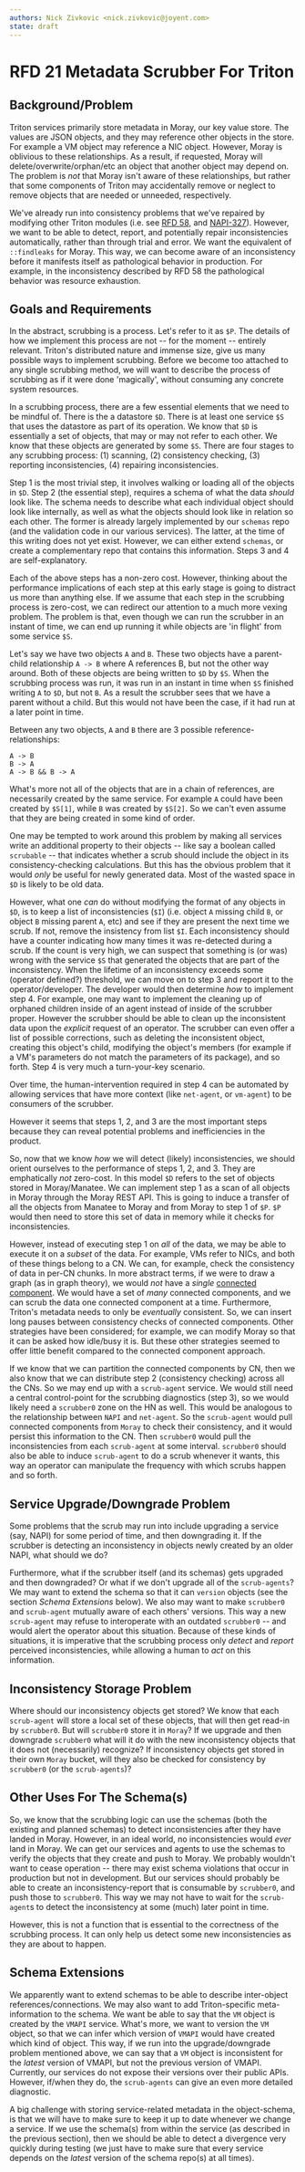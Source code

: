 ```yaml
---
authors: Nick Zivkovic <nick.zivkovic@joyent.com>
state: draft
---
```


<!--
    This Source Code Form is subject to the terms of the Mozilla Public
    License, v. 2.0. If a copy of the MPL was not distributed with this
    file, You can obtain one at http://mozilla.org/MPL/2.0/.
-->

# RFD 21 Metadata Scrubber For Triton


## Background/Problem

Triton services primarily store metadata in Moray, our key value store. The
values are JSON objects, and they may reference other objects in the store. For
example a VM object may reference a NIC object. However, Moray is oblivious to
these relationships. As a result, if requested, Moray will
delete/overwrite/orphan/etc an object that another object may depend on. The
problem is _not_ that Moray isn't aware of these relationships, but rather that
some components of Triton may accidentally remove or neglect to remove objects
that are needed or unneeded, respectively.

We've already run into consistency problems that we've repaired by modifying
other Triton modules (i.e. see [RFD 58], and [NAPI-327]). However, we want to
be able to detect, report, and potentially repair inconsistencies
automatically, rather than through trial and error. We want the equivalent of
`::findleaks` for Moray. This way, we can become aware of an inconsistency
before it manifests itself as pathological behavior in production. For example,
in the inconsistency described by RFD 58 the pathological behavior was resource
exhaustion.

## Goals and Requirements

In the abstract, scrubbing is a process. Let's refer to it as `$P`. The details
of how we implement this process are not -- for the moment -- entirely
relevant. Triton's distributed nature and immense size, give us many possible
ways to implement scrubbing.  Before we become too attached to any single
scrubbing method, we will want to describe the process of scrubbing as if it
were done 'magically', without consuming any concrete system resources.

In a scrubbing process, there are a few essential elements that we need to be
mindful of. There is the a datastore `$D`. There is at least one service `$S`
that uses the datastore as part of its operation. We know that `$D` is
essentially a set of objects, that may or may not refer to each other. We know
that these objects are generated by some `$S`. There are four stages to any
scrubbing process: (1) scanning, (2) consistency checking, (3) reporting
inconsistencies, (4) repairing inconsistencies.

Step 1 is the most trivial step, it involves walking or loading all of the
objects in `$D`. Step 2 (the essential step), requires a schema of what the
data _should_ look like. The schema needs to describe what each individual
object should look like internally, as well as what the objects should look
like in relation so each other. The former is already largely implemented by
our `schemas` repo (and the validation code in our various services). The
latter, at the time of this writing does not yet exist. However, we can either
extend `schemas`, or create a complementary repo that contains this
information. Steps 3 and 4 are self-explanatory.

Each of the above steps has a non-zero cost. However, thinking about the
performance implications of each step at this early stage is going to distract
us more than anything else. If we assume that each step in the scrubbing
process is zero-cost, we can redirect our attention to a much more vexing
problem. The problem is that, even though we can run the scrubber in an instant
of time, we can end up running it while objects are 'in flight' from some
service `$S`.

Let's say we have two objects `A` and `B`. These two objects have a
parent-child relationship `A -> B` where A references B, but not the other way
around. Both of these objects are being written to `$D` by `$S`. When the
scrubbing process was run, it was run in an instant in time when `$S` finished
writing `A` to `$D`, but not `B`. As a result the scrubber sees that we have a
parent without a child. But this would not have been the case, if it had run at
a later point in time.

Between any two objects, `A` and `B` there are 3 possible
reference-relationships:

	A -> B
	B -> A
	A -> B && B -> A

What's more not all of the objects that are in a chain of references, are
necessarily created by the same service. For example `A` could have been
created by `$S[1]`, while `B` was created by `$S[2]`. So we can't even assume
that they are being created in some kind of order.

One may be tempted to work around this problem by making all services write an
additional property to their objects -- like say a boolean called `scrubable`
-- that indicates whether a scrub should include the object in its
consistency-checking calculations. But this has the obvious problem that it
would _only_ be useful for newly generated data. Most of the wasted space in
`$D` is likely to be old data.

However, what one _can_ do without modifying the format of any objects in `$D`,
is to keep a list of inconsistencies (`$I`) (i.e. object `A` missing child `B`,
or object `B` missing parent `A`, etc) and see if they are present the next
time we scrub. If not, remove the insistency from list `$I`. Each inconsistency
should have a counter indicating how many times it was re-detected during a
scrub. If the count is very high, we can suspect that something is (or was)
wrong with the service `$S` that generated the objects that are part of the
inconsistency. When the lifetime of an inconsistency exceeds some (operator
defined?) threshold, we can move on to step 3 and report it to the
operator/developer. The developer would then determine _how_ to implement step
4. For example, one may want to implement the cleaning up of orphaned children
inside of an agent instead of inside of the scrubber proper. However the
scrubber should be able to clean up the inconsistent data upon the _explicit_
request of an operator. The scrubber can even offer a list of possible
corrections, such as deleting the inconsistent object, creating this object's
child, modifying the object's members (for example if a VM's parameters do not
match the parameters of its package), and so forth. Step 4 is very much a
turn-your-key scenario.

Over time, the human-intervention required in step 4 can be automated by
allowing services that have more context (like `net-agent`, or `vm-agent`) to
be consumers of the scrubber.

However it seems that steps 1, 2, and 3 are the most important steps because
they can reveal potential problems and inefficiencies in the product.

So, now that we know _how_ we will detect (likely) inconsistencies, we should
orient ourselves to the performance of steps 1, 2, and 3. They are emphatically
_not_ zero-cost. In this model `$D` refers to the set of objects stored in
Moray/Manatee. We can implement step 1 as a scan of all objects in Moray
through the Moray REST API. This is going to induce a transfer of all the
objects from Manatee to Moray and from Moray to step 1 of `$P`. `$P` would then
need to store this set of data in memory while it checks for inconsistencies.

However, instead of executing step 1 on _all_ of the data, we may be able to
execute it on a _subset_ of the data. For example, VMs refer to NICs, and both
of these things belong to a CN. We can, for example, check the consistency of
data in per-CN chunks. In more abstract terms, if we were to draw a graph (as
in graph theory), we would _not_ have a _single_ [connected component]. We
would have a set of _many_ connected components, and we can scrub the data one
connected component at a time. Furthermore, Triton's metadata needs to only be
_eventually_ consistent. So, we can insert long pauses between consistency
checks of connected components. Other strategies have been considered; for
example, we can modify Moray so that it can be asked how idle/busy it is. But
these other strategies seemed to offer little benefit compared to the
connected component approach.

If we know that we can partition the connected components by CN, then we also
know that we can distribute step 2 (consistency checking) across all the CNs.
So we may end up with a `scrub-agent` service. We would still need a central
control-point for the scrubbing diagnostics (step 3), so we would likely need a
`scrubber0` zone on the HN as well. This would be analogous to the relationship
between `NAPI` and `net-agent`. So the `scrub-agent` would pull connected
components from `Moray` to check their consistency, and it would persist this
information to the CN. Then `scrubber0` would pull the inconsistencies from
each `scrub-agent` at some interval. `scrubber0` should also be able to induce
`scrub-agent` to do a scrub whenever it wants, this way an operator can
manipulate the frequency with which scrubs happen and so forth.

## Service Upgrade/Downgrade Problem

Some problems that the scrub may run into include upgrading a service (say,
NAPI) for some period of time, and then downgrading it. If the scrubber is
detecting an inconsistency in objects newly created by an older NAPI, what
should we do?

Furthermore, what if the scrubber itself (and its schemas) gets upgraded and
then downgraded? Or what if we don't upgrade all of the `scrub-agents`? We may
want to extend the schema so that it can `version` objects (see the section
*Schema Extensions* below). We also may want to make `scrubber0` and
`scrub-agent` mutually aware of each others' versions. This way a new
`scrub-agent` may refuse to interoperate with an outdated `scrubber0` -- and
would alert the operator about this situation. Because of these kinds of
situations, it is imperative that the scrubbing process only _detect_ and
_report_ perceived inconsistencies, while allowing a human to _act_ on this
information.

## Inconsistency Storage Problem

Where should our inconsistency objects get stored? We know that each
`scrub-agent` will store a local set of these objects, that will then get
read-in by `scrubber0`. But will `scrubber0` store it in `Moray`? If we upgrade
and then downgrade `scrubber0` what will it do with the new inconsistency
objects that it does not (necessarily) recognize? If inconsistency objects get
stored in their own `Moray` bucket, will they also be checked for consistency by
`scrubber0` (or the `scrub-agents`)?


## Other Uses For The Schema(s)

So, we know that the scrubbing logic can use the schemas (both the existing and
planned schemas) to detect inconsistencies after they have landed in Moray.
However, in an ideal world, no inconsistencies would _ever_ land in Moray. We
can get our services and agents to use the schemas to verify the objects that
they create and push to Moray. We probably wouldn't want to cease operation --
there may exist schema violations that occur in production but not in
development. But our services should probably be able to create an
inconsistency-report that is consumable by `scrubber0`, and push those to
`scrubber0`. This way we may not have to wait for the `scrub-agent`s to detect
the inconsistency at some (much) later point in time.

However, this is not a function that is essential to the correctness of the
scrubbing process. It can only help us detect some new inconsistencies as they
are about to happen.

## Schema Extensions

We apparently want to extend schemas to be able to describe inter-object
references/connections. We may also want to add Triton-specific
meta-information to the schema. We want be able to say that the `VM` object is
created by the `VMAPI` service. What's more, we want to version the `VM`
object, so that we can infer which version of `VMAPI` would have created which
kind of object. This way, if we run into the upgrade/downgrade problem
mentioned above, we can say that a `VM` object is inconsistent for the _latest_
version of VMAPI, but not the previous version of VMAPI. Currently, our
services do not expose their versions over their public APIs. However, if/when
they do, the `scrub-agents` can give an even more detailed diagnostic.

A big challenge with storing service-related metadata in the object-schema, is
that we will have to make sure to keep it up to date whenever we change a
service. If we use the schema(s) from within the service (as described in the
previous section), then we should be able to detect a divergence very quickly
during testing (we just have to make sure that every service depends on the
_latest_ version of the schema repo(s) at all times).

<!-- Link -->

[connected component]: https://en.wikipedia.org/wiki/Connected_component_(graph_theory)
[RFD 58]: https://github.com/TritonDataCenter/rfd/tree/master/rfd/0058
[NAPI-327]: https://smartos.org/bugview/NAPI-327
